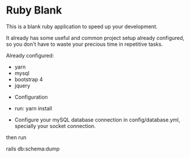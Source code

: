# Ruby Blank

This is a blank ruby application to speed up your development.

It already has some useful and common project setup already configured, so you don't have to waste your precious time in repetitive tasks.

Already configured:

- yarn
- mysql
- bootstrap 4
- jquery

* Configuration

- run: yarn install

- Configure your mySQL database connection in config/database.yml, specially your socket connection.

then run

rails db:schema:dump
 

